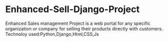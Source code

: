 # Enhanced-Sell-Django-Project

Enhanced Sales management Project is a web portal for any specific organization or company for selling their products directly with customers.
Technoloy used:Python,Django,Html,CSS,Js
